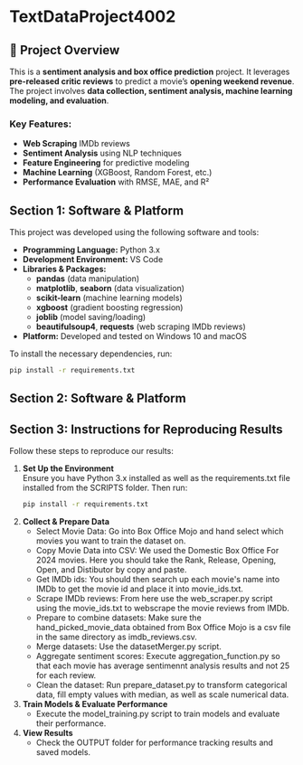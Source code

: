 <!-- README for TextDataProject4002 -->

# TextDataProject4002

<!-- Project Overview -->
## 📌 Project Overview

This is a **sentiment analysis and box office prediction** project. It leverages **pre-released critic reviews** to predict a movie’s **opening weekend revenue**. The project involves **data collection, sentiment analysis, machine learning modeling, and evaluation**.  

### Key Features:
- **Web Scraping** IMDb reviews
- **Sentiment Analysis** using NLP techniques
- **Feature Engineering** for predictive modeling
- **Machine Learning** (XGBoost, Random Forest, etc.)
- **Performance Evaluation** with RMSE, MAE, and R²

<!-- Section 1: Software & Platform -->
## Section 1: Software & Platform

This project was developed using the following software and tools:

- **Programming Language:** Python 3.x  
- **Development Environment:** VS Code  
- **Libraries & Packages:**
  - **pandas** (data manipulation)
  - **matplotlib**, **seaborn** (data visualization)
  - **scikit-learn** (machine learning models)
  - **xgboost** (gradient boosting regression)
  - **joblib** (model saving/loading)
  - **beautifulsoup4**, **requests** (web scraping IMDb reviews)
- **Platform:** Developed and tested on Windows 10 and macOS

To install the necessary dependencies, run:

```bash
pip install -r requirements.txt
```
<!-- Section 2: Project Folder Structure -->
## Section 2: Software & Platform



<!-- Section 3: Instructions for Reproducing Results -->
## Section 3: Instructions for Reproducing Results
Follow these steps to reproduce our results:

1. **Set Up the Environment**  
   Ensure you have Python 3.x installed as well as the requirements.txt file installed from the SCRIPTS folder. Then run:
   ```bash
   pip install -r requirements.txt
   ```
2. **Collect & Prepare Data**
   - Select Movie Data: Go into Box Office Mojo and hand select which movies you want to train the dataset on.
   - Copy Movie Data into CSV: We used the Domestic Box Office For 2024 movies. Here you should take the Rank, Release, Opening, Open, and Distibutor by copy and paste.
   - Get IMDb ids: You should then search up each movie's name into IMDb to get the movie id and place it into movie_ids.txt.
   - Scrape IMDb reviews: From here use the web_scraper.py script using the movie_ids.txt to webscrape the movie reviews from IMDb.
   - Prepare to combine datasets: Make sure the hand_picked_movie_data obtained from Box Office Mojo is a csv file in the same directory as imdb_reviews.csv.
   - Merge datasets: Use the datasetMerger.py script.
   - Aggregate sentiment scores: Execute aggregation_function.py so that each movie has average sentimennt analysis results and not 25 for each review.
   - Clean the dataset: Run prepare_dataset.py to transform categorical data, fill empty values with median, as well as scale numerical data.
4. **Train Models & Evaluate Performance**
   - Execute the model_training.py script to train models and evaluate their performance.
5. **View Results**
   - Check the OUTPUT folder for performance tracking results and saved models.



